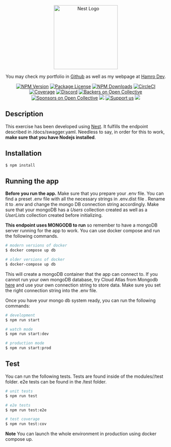 <p align="center">
  <a href="http://nestjs.com/" target="blank"><img src="https://nestjs.com/img/logo-small.svg" width="200" alt="Nest Logo" /></a>
</p>

[circleci-image]: https://img.shields.io/circleci/build/github/nestjs/nest/master?token=abc123def456
[circleci-url]: https://circleci.com/gh/nestjs/nest

  <p align="center">You may check my portfolio in <a href="https://github.com/troindx" target="_blank">Github</a> as well as my webpage at <a href="https://www.hamrodev.com" target="_blank">Hamro Dev</a>.</p>
    <p align="center">
<a href="https://www.npmjs.com/~nestjscore" target="_blank"><img src="https://img.shields.io/npm/v/@nestjs/core.svg" alt="NPM Version" /></a>
<a href="https://www.npmjs.com/~nestjscore" target="_blank"><img src="https://img.shields.io/npm/l/@nestjs/core.svg" alt="Package License" /></a>
<a href="https://www.npmjs.com/~nestjscore" target="_blank"><img src="https://img.shields.io/npm/dm/@nestjs/common.svg" alt="NPM Downloads" /></a>
<a href="https://circleci.com/gh/nestjs/nest" target="_blank"><img src="https://img.shields.io/circleci/build/github/nestjs/nest/master" alt="CircleCI" /></a>
<a href="https://coveralls.io/github/nestjs/nest?branch=master" target="_blank"><img src="https://coveralls.io/repos/github/nestjs/nest/badge.svg?branch=master#9" alt="Coverage" /></a>
<a href="https://discord.gg/G7Qnnhy" target="_blank"><img src="https://img.shields.io/badge/discord-online-brightgreen.svg" alt="Discord"/></a>
<a href="https://opencollective.com/nest#backer" target="_blank"><img src="https://opencollective.com/nest/backers/badge.svg" alt="Backers on Open Collective" /></a>
<a href="https://opencollective.com/nest#sponsor" target="_blank"><img src="https://opencollective.com/nest/sponsors/badge.svg" alt="Sponsors on Open Collective" /></a>
  <a href="https://paypal.me/kamilmysliwiec" target="_blank"><img src="https://img.shields.io/badge/Donate-PayPal-ff3f59.svg"/></a>
    <a href="https://opencollective.com/nest#sponsor"  target="_blank"><img src="https://img.shields.io/badge/Support%20us-Open%20Collective-41B883.svg" alt="Support us"></a>
  <a href="https://twitter.com/nestframework" target="_blank"><img src="https://img.shields.io/twitter/follow/nestframework.svg?style=social&label=Follow"></a>
</p>
  <!--[![Backers on Open Collective](https://opencollective.com/nest/backers/badge.svg)](https://opencollective.com/nest#backer)
  [![Sponsors on Open Collective](https://opencollective.com/nest/sponsors/badge.svg)](https://opencollective.com/nest#sponsor)-->

## Description

This exercise has been developed using [Nest](https://github.com/nestjs/nest). It fulfills the endpoint described in /docs/swagger.yaml. Needless to say, in order for this to work, **make sure that you have Nodejs installed**.

## Installation

```bash
$ npm install
```

## Running the app

**Before you run the app.** Make sure that you prepare your .env file. You can find a preset .env file with all the necessary strings in .env.dist file . Rename it to .env and change the mongo DB connection string accordingly. Make sure that your mongoDB has a _Users_ collection created as well as a _UserLists_ collection created before initializing.


**This endpoint uses MONGODB to run** so remember to have a mongoDB server running for the app to work. You can use docker compose and run the following commands.
```bash
# modern versions of docker
$ docker compose up db

# older versions of docker
$ docker-compose up db
```
This will create a mongoDB container that the app can connect to. If you cannot run your own mongoDB database, try Cloud Atlas from Mongodb <a href="https://www.mongodb.com/cloud/atlas">here</a> and use your own connection string to store data. Make sure you set the right connection string into the .env file.

Once you have your mongo db system ready, you can run the following commands:

```bash
# development
$ npm run start

# watch mode
$ npm run start:dev

# production mode
$ npm run start:prod
```

## Test
You can run the following tests. Tests are found inside of the modules/<modulename>/test folder. e2e tests can be found in the /test folder.

```bash
# unit tests
$ npm run test

# e2e tests
$ npm run test:e2e

# test coverage
$ npm run test:cov
```

**Note** You can launch the whole environment in production using docker compose up.